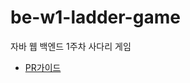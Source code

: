 # be-w1-ladder-game

자바 웹 백엔드 1주차 사다리 게임

- [PR가이드](https://github.com/code-squad/codesquad-docs/tree/master/codereview-auto)
